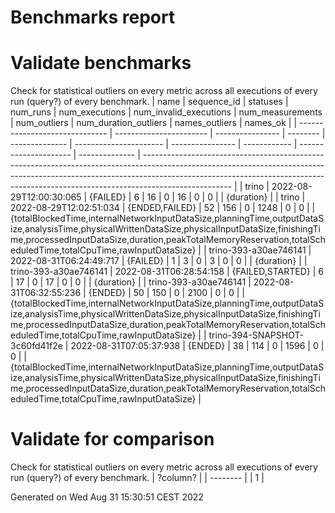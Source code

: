 Benchmarks report
=======

# Validate benchmarks
Check for statistical outliers on every metric across all executions of every run (query?) of every benchmark.
| name                           | sequence_id             | statuses         | num_runs | num_executions | num_invalid_executions | num_measurements | num_outliers | num_duration_outliers | names_outliers | names_ok                                                                                                                                                                                                                                                         |
| ------------------------------ | ----------------------- | ---------------- | -------- | -------------- | ---------------------- | ---------------- | ------------ | --------------------- | -------------- | ---------------------------------------------------------------------------------------------------------------------------------------------------------------------------------------------------------------------------------------------------------------- |
| trino                          | 2022-08-29T12:00:30:065 | {FAILED}         | 6        | 16             | 0                      | 16               | 0            | 0                     |                | {duration}                                                                                                                                                                                                                                                       |
| trino                          | 2022-08-29T12:02:51:034 | {ENDED,FAILED}   | 52       | 156            | 0                      | 1248             | 0            | 0                     |                | {totalBlockedTime,internalNetworkInputDataSize,planningTime,outputDataSize,analysisTime,physicalWrittenDataSize,physicalInputDataSize,finishingTime,processedInputDataSize,duration,peakTotalMemoryReservation,totalScheduledTime,totalCpuTime,rawInputDataSize} |
| trino-393-a30ae746141          | 2022-08-31T06:24:49:717 | {FAILED}         | 1        | 3              | 0                      | 3                | 0            | 0                     |                | {duration}                                                                                                                                                                                                                                                       |
| trino-393-a30ae746141          | 2022-08-31T06:28:54:158 | {FAILED,STARTED} | 6        | 17             | 0                      | 17               | 0            | 0                     |                | {duration}                                                                                                                                                                                                                                                       |
| trino-393-a30ae746141          | 2022-08-31T06:32:55:236 | {ENDED}          | 50       | 150            | 0                      | 2100             | 0            | 0                     |                | {totalBlockedTime,internalNetworkInputDataSize,planningTime,outputDataSize,analysisTime,physicalWrittenDataSize,physicalInputDataSize,finishingTime,processedInputDataSize,duration,peakTotalMemoryReservation,totalScheduledTime,totalCpuTime,rawInputDataSize} |
| trino-394-SNAPSHOT-3c60fd41f2e | 2022-08-31T07:05:37:938 | {ENDED}          | 38       | 114            | 0                      | 1596             | 0            | 0                     |                | {totalBlockedTime,internalNetworkInputDataSize,planningTime,outputDataSize,analysisTime,physicalWrittenDataSize,physicalInputDataSize,finishingTime,processedInputDataSize,duration,peakTotalMemoryReservation,totalScheduledTime,totalCpuTime,rawInputDataSize} |

# Validate for comparison
Check for statistical outliers on every metric across all executions of every run (query?) of every benchmark.
| ?column? |
| -------- |
| 1        |

Generated on Wed Aug 31 15:30:51 CEST 2022
